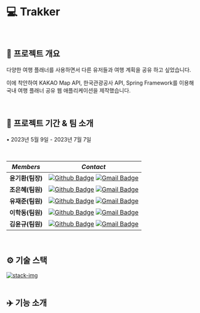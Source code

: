 # :computer: Trakker
</br>

## :page_facing_up: 프로젝트 개요

다양한 여행 플래너를 사용하면서 다른 유저들과 여행 계획을 공유 하고 싶었습니다.

이에 착안하여 KAKAO Map API, 한국관광공사 API, Spring Framework를 이용해 국내 여행 플래너 공유 웹 애플리케이션을 제작했습니다.

</br>

## :pushpin: 프로젝트 기간 & 팀 소개
• 2023년 5월 9일 - 2023년 7월 7일

</br>

|*Members*|*Contact*|
|:---:|---|
|**윤기환(팀장)**|[![Github Badge](https://img.shields.io/badge/-Github-000?style=flat-square&logo=Github&logoColor=white)](https://github.com/KiHwanY) [![Gmail Badge](https://img.shields.io/badge/-drg2524@gmail.com-c14438?style=flat-square&logo=Gmail&logoColor=white&link=mailto:drg2524@gmail.com)](mailto:drg2524@gmail.com)|
|**조은혜(팀원)**|[![Github Badge](https://img.shields.io/badge/-Github-000?style=flat-square&logo=Github&logoColor=white)](https://github.com/Coco-9) [![Gmail Badge](https://img.shields.io/badge/-fltm86@gmail.com-c14438?style=flat-square&logo=Gmail&logoColor=white&link=mailto:fltm86@gmail.com)](mailto:fltm86@gmail.com)|
|**유재준(팀원)**|[![Github Badge](https://img.shields.io/badge/-Github-000?style=flat-square&logo=Github&logoColor=white)](https://github.com/dbwowns) [![Gmail Badge](https://img.shields.io/badge/-liuzaijun12@gmail.com-c14438?style=flat-square&logo=Gmail&logoColor=white&link=mailto:liuzaijun12@gmail.com)](mailto:liuzaijun12@gmail.com)|
|**이학동(팀원)**|[![Github Badge](https://img.shields.io/badge/-Github-000?style=flat-square&logo=Github&logoColor=white)](https://github.com/hakbook) [![Gmail Badge](https://img.shields.io/badge/-1324lhd@gmail.com-c14438?style=flat-square&logo=Gmail&logoColor=white&link=mailto:1324lhd@gmail.com)](mailto:1324lhd@gmail.com)|
|**김윤규(팀원)**|[![Github Badge](https://img.shields.io/badge/-Github-000?style=flat-square&logo=Github&logoColor=white)](https://github.com/yungyudd) [![Gmail Badge](https://img.shields.io/badge/-rladbsrb15@gmail.com-c14438?style=flat-square&logo=Gmail&logoColor=white&link=mailto:rladbsrb15@gmail.com)](mailto:rladbsrb15@gmail.com)|

</br>

##  ⚙️ 기술 스택 

<a href="https://ibb.co/xsTpMyP">
<img src="https://i.ibb.co/0Xbgfk8/stack-img.png" alt="stack-img" border="0">
</a>

<br/>
<br/>

##  :airplane:  기능 소개

